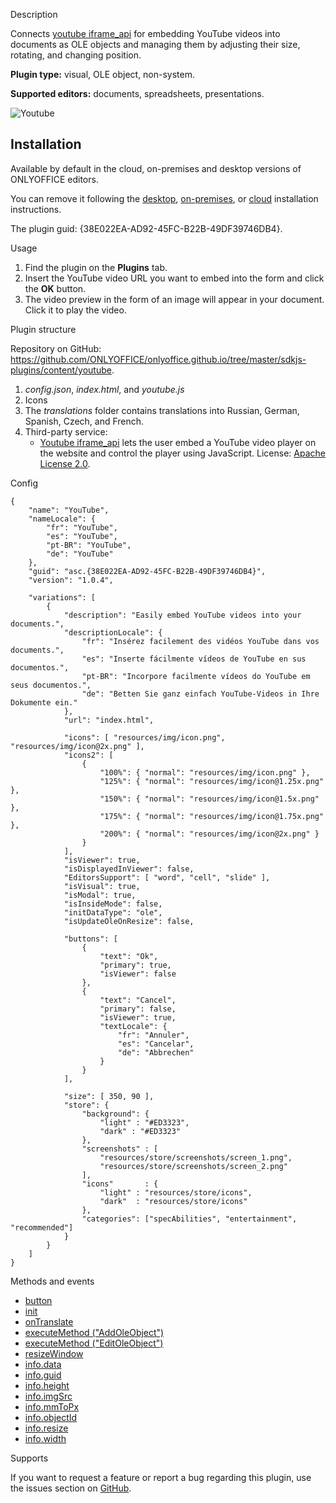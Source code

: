 Description

Connects [youtube iframe\_api](https://developers.google.com/youtube/iframe_api_reference) for embedding YouTube videos into documents as OLE objects and managing them by adjusting their size, rotating, and changing position.

**Plugin type:** visual, OLE object, non-system.

**Supported editors:** documents, spreadsheets, presentations.

![Youtube](/plugins/gifs/youtube.gif)

## Installation

Available by default in the cloud, on-premises and desktop versions of ONLYOFFICE editors.

You can remove it following the [desktop](/plugin/installation/desktop), [on-premises](/plugin/installation/onpremises), or [cloud](/plugin/installation/cloud) installation instructions.

The plugin guid: {38E022EA-AD92-45FC-B22B-49DF39746DB4}.

Usage

1. Find the plugin on the **Plugins** tab.
2. Insert the YouTube video URL you want to embed into the form and click the **OK** button.
3. The video preview in the form of an image will appear in your document. Click it to play the video.

Plugin structure

Repository on GitHub: <https://github.com/ONLYOFFICE/onlyoffice.github.io/tree/master/sdkjs-plugins/content/youtube>.

1. *config.json*, *index.html*, and *youtube.js*
2. Icons
3. The *translations* folder contains translations into Russian, German, Spanish, Czech, and French.
4. Third-party service:
   * [Youtube iframe\_api](https://developers.google.com/youtube/iframe_api_reference) lets the user embed a YouTube video player on the website and control the player using JavaScript. License: [Apache License 2.0](https://www.apache.org/licenses/LICENSE-2.0).

Config

```
{
    "name": "YouTube",
    "nameLocale": {
        "fr": "YouTube",
        "es": "YouTube",
        "pt-BR": "YouTube",
        "de": "YouTube"
    },
    "guid": "asc.{38E022EA-AD92-45FC-B22B-49DF39746DB4}",
    "version": "1.0.4",

    "variations": [
        {
            "description": "Easily embed YouTube videos into your documents.",
            "descriptionLocale": {
                "fr": "Insérez facilement des vidéos YouTube dans vos documents.",
                "es": "Inserte fácilmente vídeos de YouTube en sus documentos.",
                "pt-BR": "Incorpore facilmente vídeos do YouTube em seus documentos.",
                "de": "Betten Sie ganz einfach YouTube-Videos in Ihre Dokumente ein."
            },
            "url": "index.html",

            "icons": [ "resources/img/icon.png", "resources/img/icon@2x.png" ],
            "icons2": [
                {
                    "100%": { "normal": "resources/img/icon.png" },
                    "125%": { "normal": "resources/img/icon@1.25x.png" },
                    "150%": { "normal": "resources/img/icon@1.5x.png" },
                    "175%": { "normal": "resources/img/icon@1.75x.png" },
                    "200%": { "normal": "resources/img/icon@2x.png" }
                }
            ],
            "isViewer": true,
            "isDisplayedInViewer": false,
            "EditorsSupport": [ "word", "cell", "slide" ],
            "isVisual": true,
            "isModal": true,
            "isInsideMode": false,
            "initDataType": "ole",
            "isUpdateOleOnResize": false,

            "buttons": [
                {
                    "text": "Ok",
                    "primary": true,
                    "isViewer": false
                },
                {
                    "text": "Cancel",
                    "primary": false,
                    "isViewer": true,
                    "textLocale": {
                        "fr": "Annuler",
                        "es": "Cancelar",
                        "de": "Abbrechen"
                    }
                }
            ],

            "size": [ 350, 90 ],
            "store": {
                "background": {
                    "light" : "#ED3323",
                    "dark" : "#ED3323"
                },
                "screenshots" : [
                    "resources/store/screenshots/screen_1.png",
                    "resources/store/screenshots/screen_2.png"
                ],
                "icons"       : {
                    "light" : "resources/store/icons",
                    "dark"  : "resources/store/icons"
                },
                "categories": ["specAbilities", "entertainment", "recommended"]
            }
        }
    ]
}
```

Methods and events

* [button](/plugin/events/button)
* [init](/plugin/events/init)
* [onTranslate](/plugin/events/ontranslate)
* [executeMethod ("AddOleObject")](/plugin/executemethod/common/addoleobject)
* [executeMethod ("EditOleObject")](/plugin/executemethod/common/editoleobject)
* [resizeWindow](/plugin/resizewindow)
* [info.data](/plugin/info#data)
* [info.guid](/plugin/info#guid)
* [info.height](/plugin/info#height)
* [info.imgSrc](/plugin/info#imgSrc)
* [info.mmToPx](/plugin/info#mmToPx)
* [info.objectId](/plugin/info#objectId)
* [info.resize](/plugin/info#resize)
* [info.width](/plugin/info#width)

Supports

If you want to request a feature or report a bug regarding this plugin, use the issues section on [GitHub](https://github.com/ONLYOFFICE/onlyoffice.github.io/issues).
